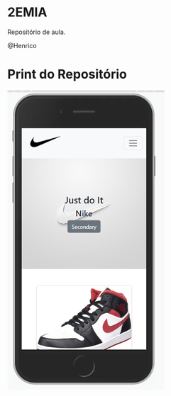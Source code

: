 # 2EMIA
Repositório de aula.

@Henrico

# Print do Repositório
!["alt" - Print](https://raw.githubusercontent.com/henricopuchetti/03-10/main/img/Capturesm.PNG)
